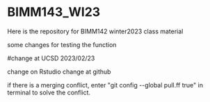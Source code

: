 # BIMM143_WI23
Here is the repository for BIMM142 winter2023 class material

some changes for testing the function

#change at UCSD 2023/02/23

change on Rstudio
change at github

if there is a merging conflict, enter "git config --global pull.ff true" in terminal to solve the conflict.

